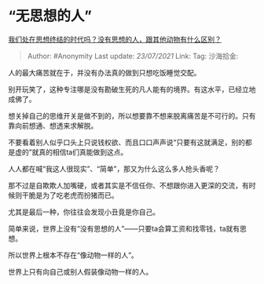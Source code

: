 # “无思想的人”
[我们处在思想终结的时代吗？没有思想的人，跟其他动物有什么区别？](https://www.zhihu.com/question/455197019/answer/1861277741)

> Author: #Anonymity
> Last update: *23/07/2021*
> Link:
> Tag:
> 沙海拾金:

人的最大痛苦就在于，并没有办法真的做到只想吃饭睡觉交配。

别开玩笑了，这种专注哪是没有勘破生死的凡人能有的境界。有这水平，已经立地成佛了。

想关掉自己的思维开关是做不到的，所以想要靠不想来脱离痛苦是不可行的。只有靠向前想通、想透来求解脱。

不要看着别人似乎口头上只说钱权欲、而且口口声声说“只要有这就满足，别的都是虚的”就真的相信ta们真能做到这点。

人人都在喊“我这人很现实”、“简单”，那又为什么这么多人抢头香呢？

那不过是自欺欺人加嘴硬，或者其实是不信任你、不想跟你进入更深的交流，有时候则干脆是为了吃老虎而扮猪而已。

尤其是最后一种，你往往会发现小丑竟是你自己。

简单来说，世界上没有“没有思想的人”——只要ta会算工资和找零钱，ta就有思想。

所以世界上根本不存在“像动物一样的人”。

世界上只有向自己或别人假装像动物一样的人。
